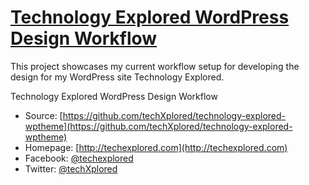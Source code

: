 # [Technology Explored WordPress Design Workflow](http://techexplored.com)

This project showcases my current workflow setup for developing the design for my WordPress site Technology Explored.

Technology Explored WordPress Design Workflow
* Source: [https://github.com/techXplored/technology-explored-wptheme](https://github.com/techXplored/technology-explored-wptheme)
* Homepage: [http://techexplored.com](http://techexplored.com)
* Facebook: [@techexplored](http://www.facebook.com/techexplored)
* Twitter: [@techXplored](http://twitter.com/techXplored)
